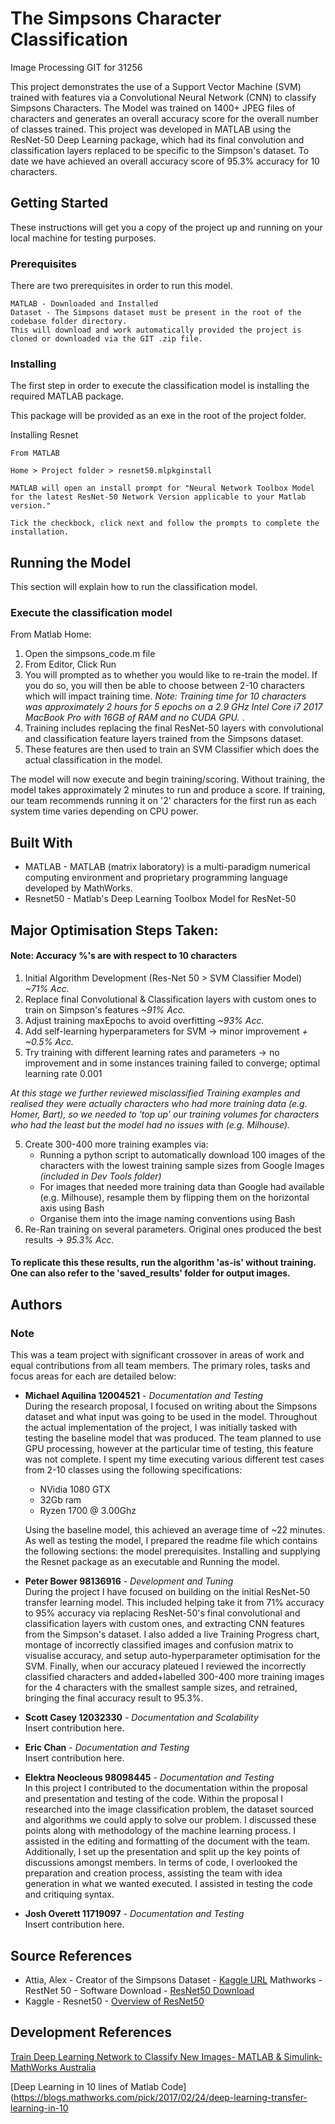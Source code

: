 # The Simpsons Character Classification

Image Processing GIT for 31256

This project demonstrates the use of a Support Vector Machine (SVM) trained with features via a Convolutional Neural Network (CNN) to classify Simpsons Characters. The Model was trained on 1400+ JPEG files of characters and generates an overall accuracy score for the overall number of classes trained. This project was developed in MATLAB using the ResNet-50 Deep Learning package, which had its final convolution and classification layers replaced to be specific to the Simpson's dataset. 
To date we have achieved an overall accuracy score of 95.3% accuracy for 10 characters.
 

## Getting Started

These instructions will get you a copy of the project up and running on your local machine for testing purposes.

### Prerequisites

There are two prerequisites in order to run this model.

```
MATLAB - Downloaded and Installed
Dataset - The Simpsons dataset must be present in the root of the codebase folder directory. 
This will download and work automatically provided the project is cloned or downloaded via the GIT .zip file.
```

### Installing

The first step in order to execute the classification model is installing the required MATLAB package.

This package will be provided as an exe in the root of the project folder.

Installing Resnet

```
From MATLAB

Home > Project folder > resnet50.mlpkginstall

MATLAB will open an install prompt for "Neural Network Toolbox Model for the latest ResNet-50 Network Version applicable to your Matlab version."

Tick the checkbock, click next and follow the prompts to complete the installation.
```

## Running the Model

This section will explain how to run the classification model.

### Execute the classification model

From Matlab Home:

1. Open the simpsons_code.m file
2. From Editor, Click Run
3. You will prompted as to whether you would like to re-train the model. If you do so, you will then be able to choose between 2-10 characters which will impact training time. 
<em>Note: Training time for 10 characters was approximately 2 hours for 5 epochs on a 2.9 GHz Intel Core i7 2017 MacBook Pro with 16GB of RAM and no CUDA GPU. </em>.  
4. Training includes replacing the final ResNet-50 layers with convolutional and classification feature layers trained from the Simpsons dataset.
5. These features are then used to train an SVM Classifier which does the actual classification in the model.

The model will now execute and begin training/scoring. Without training, the model takes approximately 2 minutes to run and produce a score. If training, our team recommends running it on '2' characters for the first run as each system time varies depending on CPU power.

## Built With

*  MATLAB - MATLAB (matrix laboratory) is a multi-paradigm numerical computing environment and proprietary programming language developed by MathWorks.
*  Resnet50 -  Matlab's Deep Learning Toolbox Model for ResNet-50

## Major Optimisation Steps Taken:	
#### Note: Accuracy %'s are with respect to 10 characters
1. Initial Algorithm Development (Res-Net 50 > SVM Classifier Model)  <em>~71% Acc.</em>
2. Replace final Convolutional & Classification layers with custom ones to train on Simpson's features <em>~91% Acc.</em>
3. Adjust training maxEpochs to avoid overfitting <em>~93% Acc.</em>
4. Add self-learning hyperparameters for SVM -> minor improvement <em>+ ~0.5% Acc. </em>
5. Try training with different learning rates and parameters -> no improvement and in some instances training failed to converge; optimal learning rate 0.001

<em> At this stage we further reviewed misclassified Training examples and realised they were actually characters who had more training data (e.g. Homer, Bart), so we needed to 'top up' our training volumes for characters who had the least but the model had no issues with (e.g. Milhouse).</em>

5. Create 300-400 more training examples via:  
	* Running a python script to automatically download 100 images of the characters with the lowest training sample sizes from Google Images <em>(included in Dev Tools folder)</em>
	* For images that needed more training data than Google had available (e.g. Milhouse), resample them by flipping them on the horizontal axis using Bash
	* Organise them into the image naming conventions using Bash
6. Re-Ran training on several parameters. Original ones produced the best results -> <em>95.3% Acc.</em>

#### To replicate this these results, run the algorithm 'as-is' without training. One can also refer to the 'saved_results' folder for output images.

## Authors

### Note
This was a team project with significant crossover in areas of work and equal contributions from all team members.  The primary roles, tasks and focus areas for each are detailed below:

* **Michael Aquilina 12004521** - *Documentation and Testing*     
	During the research proposal, I focused on writing about the Simpsons dataset and what input was going to be used in the model. 	Throughout the actual implementation of the project, I was initially tasked with testing the baseline model that was produced. 		The team planned to use GPU processing, however at the particular time of testing, this feature was not complete. I spent my 		time executing various different test cases from 2-10 classes using the following specifications:  
  	
	* NVidia 1080 GTX
	* 32Gb ram
	* Ryzen 1700 @ 3.00Ghz  
	  
	Using the baseline model, this achieved an average time of ~22 minutes. As well as testing the model, I prepared the readme file which contains the following sections:  the model prerequisites. Installing and supplying the Resnet package as an executable and Running the model.

* **Peter Bower 98136916** - *Development and Tuning*   
	During the project I have focused on building on the initial ResNet-50 transfer learning model. This included helping take it from 71% accuracy to 95% accuracy via replacing ResNet-50's final convolutional and classification layers with custom ones, and extracting CNN features from the Simpson's dataset. I also added a live Training Progress chart, montage of incorrectly classified images and confusion matrix to visualise accuracy, and setup auto-hyperparameter optimisation for the SVM. Finally, when our accuracy plateued I reviewed the incorrectly classified characters and added+labelled 300-400 more training images for the 4 characters with the smallest sample sizes, and retrained, bringing the final accuracy result to 95.3%.

* **Scott Casey 12032330** - *Documentation and Scalability*   
	Insert contribution here.
	

* **Eric Chan** - *Documentation and Testing*  
	Insert contribution here. 
	

* **Elektra Neocleous 98098445** - *Documentation and Testing*  
	In this project I contributed to the documentation within the proposal and presentation and testing of the code. Within the proposal I researched into the image classification problem, the dataset sourced and algorithms we could apply to solve our problem. I discussed these points along with methodology of the machine learning process. I assisted in the editing and formatting of the document with the team. Additionally, I set up the presentation and split up the key points of discussions amongst members. In terms of code, I overlooked the preparation and creation process, assisting the team with idea generation in what we wanted executed. I assisted in testing the code and critiquing syntax. 
  
  	
* **Josh Overett 11719097** - *Documentation and Testing*   
	Insert contribution here.
	
 

## Source References

* Attia, Alex - Creator of the Simpsons Dataset - [Kaggle URL](https://www.kaggle.com/alexattia/the-simpsons-characters-dataset)
Mathworks - RestNet 50 - Software Download - [ResNet50 Download](https://au.mathworks.com/matlabcentral/fileexchange/64626-deep-learning-toolbox-model-for-resnet-50-network)
* Kaggle - Resnet50 - [Overview of ResNet50](https://www.kaggle.com/keras/resnet50)


## Development References
[Train Deep Learning Network to Classify New Images- MATLAB & Simulink- MathWorks Australia](https://au.mathworks.com/help/deeplearning/examples/train-deep-learning-network-to-classify-new-images.html)

[Deep Learning in 10 lines of Matlab Code](https://blogs.mathworks.com/pick/2017/02/24/deep-learning-transfer-learning-in-10
